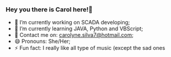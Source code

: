 ### Hey you there is Carol here!👋

- 🔭 I’m currently working on SCADA developing;
- 🌱 I’m currently learning JAVA, Python and VBScript;
- 💬 Contact me on: carolyne.silva7@hotmail.com;
- 😄 Pronouns: She/Her;
- ⚡ Fun fact: I really like all type of music (except the sad ones


